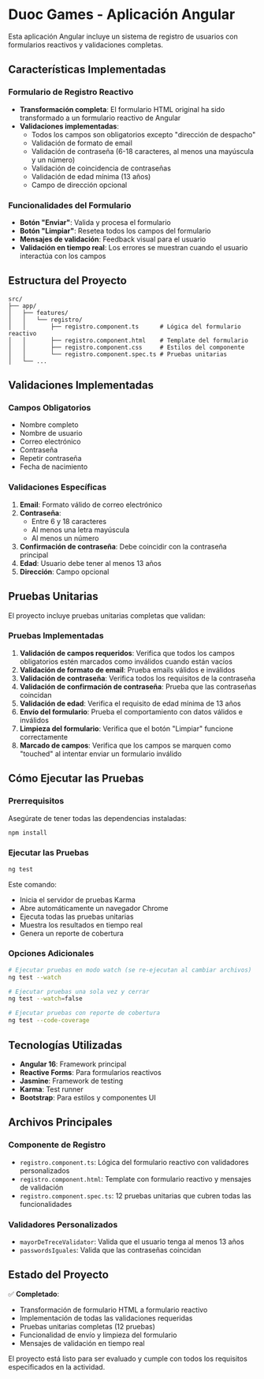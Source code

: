 # Duoc Games - Aplicación Angular

Esta aplicación Angular incluye un sistema de registro de usuarios con formularios reactivos y validaciones completas.

## Características Implementadas

### Formulario de Registro Reactivo
- **Transformación completa**: El formulario HTML original ha sido transformado a un formulario reactivo de Angular
- **Validaciones implementadas**:
  - Todos los campos son obligatorios excepto "dirección de despacho"
  - Validación de formato de email
  - Validación de contraseña (6-18 caracteres, al menos una mayúscula y un número)
  - Validación de coincidencia de contraseñas
  - Validación de edad mínima (13 años)
  - Campo de dirección opcional

### Funcionalidades del Formulario
- **Botón "Enviar"**: Valida y procesa el formulario
- **Botón "Limpiar"**: Resetea todos los campos del formulario
- **Mensajes de validación**: Feedback visual para el usuario
- **Validación en tiempo real**: Los errores se muestran cuando el usuario interactúa con los campos

## Estructura del Proyecto

```
src/
├── app/
│   ├── features/
│   │   └── registro/
│   │       ├── registro.component.ts      # Lógica del formulario reactivo
│   │       ├── registro.component.html    # Template del formulario
│   │       ├── registro.component.css     # Estilos del componente
│   │       └── registro.component.spec.ts # Pruebas unitarias
│   └── ...
```

## Validaciones Implementadas

### Campos Obligatorios
- Nombre completo
- Nombre de usuario
- Correo electrónico
- Contraseña
- Repetir contraseña
- Fecha de nacimiento

### Validaciones Específicas
1. **Email**: Formato válido de correo electrónico
2. **Contraseña**: 
   - Entre 6 y 18 caracteres
   - Al menos una letra mayúscula
   - Al menos un número
3. **Confirmación de contraseña**: Debe coincidir con la contraseña principal
4. **Edad**: Usuario debe tener al menos 13 años
5. **Dirección**: Campo opcional

## Pruebas Unitarias

El proyecto incluye pruebas unitarias completas que validan:

### Pruebas Implementadas
1. **Validación de campos requeridos**: Verifica que todos los campos obligatorios estén marcados como inválidos cuando están vacíos
2. **Validación de formato de email**: Prueba emails válidos e inválidos
3. **Validación de contraseña**: Verifica todos los requisitos de la contraseña
4. **Validación de confirmación de contraseña**: Prueba que las contraseñas coincidan
5. **Validación de edad**: Verifica el requisito de edad mínima de 13 años
6. **Envío del formulario**: Prueba el comportamiento con datos válidos e inválidos
7. **Limpieza del formulario**: Verifica que el botón "Limpiar" funcione correctamente
8. **Marcado de campos**: Verifica que los campos se marquen como "touched" al intentar enviar un formulario inválido

## Cómo Ejecutar las Pruebas

### Prerrequisitos
Asegúrate de tener todas las dependencias instaladas:
```bash
npm install
```

### Ejecutar las Pruebas
```bash
ng test
```

Este comando:
- Inicia el servidor de pruebas Karma
- Abre automáticamente un navegador Chrome
- Ejecuta todas las pruebas unitarias
- Muestra los resultados en tiempo real
- Genera un reporte de cobertura

### Opciones Adicionales
```bash
# Ejecutar pruebas en modo watch (se re-ejecutan al cambiar archivos)
ng test --watch

# Ejecutar pruebas una sola vez y cerrar
ng test --watch=false

# Ejecutar pruebas con reporte de cobertura
ng test --code-coverage
```

## Tecnologías Utilizadas

- **Angular 16**: Framework principal
- **Reactive Forms**: Para formularios reactivos
- **Jasmine**: Framework de testing
- **Karma**: Test runner
- **Bootstrap**: Para estilos y componentes UI

## Archivos Principales

### Componente de Registro
- `registro.component.ts`: Lógica del formulario reactivo con validadores personalizados
- `registro.component.html`: Template con formulario reactivo y mensajes de validación
- `registro.component.spec.ts`: 12 pruebas unitarias que cubren todas las funcionalidades

### Validadores Personalizados
- `mayorDeTreceValidator`: Valida que el usuario tenga al menos 13 años
- `passwordsIguales`: Valida que las contraseñas coincidan

## Estado del Proyecto

✅ **Completado**:
- Transformación de formulario HTML a formulario reactivo
- Implementación de todas las validaciones requeridas
- Pruebas unitarias completas (12 pruebas)
- Funcionalidad de envío y limpieza del formulario
- Mensajes de validación en tiempo real

El proyecto está listo para ser evaluado y cumple con todos los requisitos especificados en la actividad.
